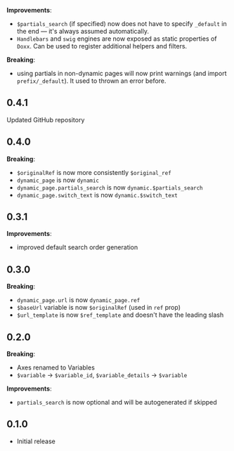 **Improvements**:
* `$partials_search` (if specified) now does not have to specify `_default` in the end — it's always assumed automatically.
* `Handlebars` and `swig` engines are now exposed as static properties of `Doxx`. Can be used to register additional helpers and filters.

**Breaking**:

* using partials in non-dynamic pages will now print warnings (and import `prefix/_default`). It used to thrown an error before.

## 0.4.1

Updated GitHub repository

## 0.4.0

**Breaking**:
* `$originalRef` is now more consistently `$original_ref`
* `dynamic_page` is now `dynamic`
* `dynamic_page.partials_search` is now `dynamic.$partials_search`
* `dynamic_page.switch_text` is now `dynamic.$switch_text`

## 0.3.1

**Improvements**:
* improved default search order generation

## 0.3.0

**Breaking**:
* `dynamic_page.url` is now `dynamic_page.ref`
* `$baseUrl` variable is now `$originalRef` (used in `ref` prop)
* `$url_template` is now `$ref_template` and doesn't have the leading slash

## 0.2.0

**Breaking**:
* Axes renamed to Variables
* `$variable` -> `$variable_id`, `$variable_details` -> `$variable`

**Improvements**:
* `partials_search` is now optional and will be autogenerated if skipped

## 0.1.0

* Initial release

